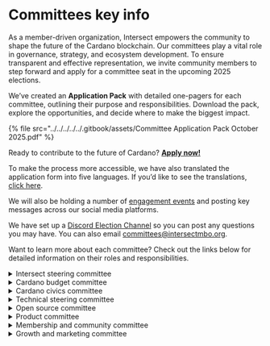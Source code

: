 # Committees key info

As a member-driven organization, Intersect empowers the community to shape the future of the Cardano blockchain. Our committees play a vital role in governance, strategy, and ecosystem development. To ensure transparent and effective representation, we invite community members to step forward and apply for a committee seat in the upcoming 2025 elections.

We’ve created an **Application Pack** with detailed one-pagers for each committee, outlining their purpose and responsibilities. Download the pack, explore the opportunities, and decide where to make the biggest impact.

{% file src="../../../../../.gitbook/assets/Committee Application Pack October 2025.pdf" %}

Ready to contribute to the future of Cardano? [**Apply now!**](https://members.intersectmbo.org/dashboard/voting)

To make the process more accessible, we have also translated the application form into five languages. If you’d like to see the translations, [click here](broken-reference).

We will also be holding a number of [engagement events](../../april-2025-committee-elections/committees-key-info/intersect-committee-elections-x-space-events.md) and posting key messages across our social media platforms.

We have set up a [Discord Election Channel](https://discord.com/channels/1136727663583698984/1270677346743222337) so you can post any questions you may have. You can also email [committees@intersectmbo.org](mailto:committees@intersectmbo.org).

Want to learn more about each committee? Check out the links below for detailed information on their roles and responsibilities.

<details>

<summary>Intersect steering committee</summary>

**Committee overview**: The Intersect Steering Committee (ISC) is the place where committee chairs, elected community members, and the Intersect Executive team come together to integrate committee expertise, member feedback, and operational insight to help steer Intersect as a member-led organization. Unlike other committees, the ISC looks inward, providing broad, strategic recommendations to the Board rather than making binding decisions. The meetings are held weekly, following a bi-weekly cadence:

* **Intersect Governance Focus** - Led by the leadership team, focusing on the organisational strategy of Intersect.
* **Committee Focus** - Meetings are facilitated by the Committee Chairs, highlighting any specific committee initiatives, risks/issues, or updates etc.

**Number of seats open for election**: 2

</details>

<details>

<summary>Cardano budget committee</summary>

**Committee overview**: The budget committee is an advisory committee that brings together relevant stakeholders from the Cardano Ecosystem. The CBC relies upon the knowledge and observations of committee members to provide guidance, support, and oversight for Cardano’s annual budget processes.

**Number of seats open for election**: 5

To learn more about the committee, click this [link](https://committees.docs.intersectmbo.org/intersect-budget-committee).

</details>

<details>

<summary>Cardano civics committee</summary>

**Committee overview:** The Cardano civics committee ensures that Cardano's governance is accessible, fair, and transparent. It provides facilitation and oversight to the Cardano community on the governance of Cardano. This includes developing and facilitating processes that engage the wider Cardano community in governance and coordinating with subject matter experts where needed.

**Number of seats open for election**: 4

To learn more about the committee, click this [link](https://committees.docs.intersectmbo.org/intersect-civics-committee).

</details>

<details>

<summary>Technical steering committee</summary>

**Committee overview:** The Technical Steering Committee (TSC) provides recommendations to ensure that decisions made either on-chain or off-chain for Cardano development are based upon sound technical awareness and best practices, maintaining the security and sustainability of the blockchain. The TSC is primarily focused on core infrastructure, including the Layer 1 protocol, critical tooling to support the operation of Cardano,  and essential infrastructure to support Layer 2 development.

**Number of seats open for election**: 5

To learn more about the committee, click this [link](https://committees.docs.intersectmbo.org/intersect-technical-steering-committee).

</details>

<details>

<summary>Open source committee</summary>

**Committee overview**: The Open source committee (OSC) is a decision-making body, bringing together relevant stakeholders from within the Cardano ecosystem. The OSC mission is to support the growth of Cardano through community-driven decision-making. We are committed to providing tools, policies, and guidance to ensure its success, adaptability, and accessibility.

**Number of seats open for election**: 5

To learn more about the committee, click this [link](https://committees.docs.intersectmbo.org/intersect-open-source-committee).

</details>

<details>

<summary>Product committee</summary>

**Committee Overview**: The Cardano Product Committee (CPC) assists the community by facilitating an open and transparent creation of a shared vision and roadmap. Also ensuring alignment with Cardano’s strategic goals, driving innovation across the ecosystem.

**Number of seats open for election**: 5

To learn more about the committee, click this [link](https://committees.docs.intersectmbo.org/intersect-product-committee).

</details>

<details>

<summary>Membership and community committee</summary>

**Committee Overview**: The Membership and Community Committee (MCC) supports Intersect with oversight of community grants, outreach, and education within the Cardano community. The MCC serves Intersect Members and the Cardano community, facilitating grassroots connection with the wider community targeting Membership growth, community support, and events.

**Number of seats open for election**: 5

To learn more about the committee, click this [link](https://committees.docs.intersectmbo.org/intersect-membership-community-committee).

</details>

<details>

<summary>Growth and marketing committee</summary>

**Committee overview**: The Growth and Marketing Committee (GMC) is a strategic planning and decision-making body, bringing together founding entities of the Cardano blockchain ecosystem and a diverse group of experienced marketing professionals. The GMC is committed to attracting, empowering and directing global marketing initiatives, breaking traditional boundaries that promote decentralization, growth, and widespread adoption for the Cardano ecosystem.

**Number of seats open for election**: 5

To learn more about the committee, click this [link](https://committees.docs.intersectmbo.org/intersect-growth-marketing-committee).

</details>
